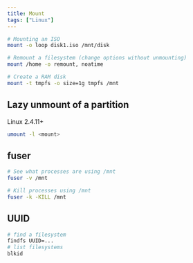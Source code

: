 ```yaml
---
title: Mount
tags: ["Linux"]
---
```


```bash
# Mounting an ISO
mount -o loop disk1.iso /mnt/disk

# Remount a filesystem (change options without unmounting)
mount /home -o remount, noatime

# Create a RAM disk
mount -t tmpfs -o size=1g tmpfs /mnt
```

## Lazy unmount of a partition

Linux 2.4.11+

```bash
umount -l <mount>
```

## fuser

```bash
# See what processes are using /mnt
fuser -v /mnt

# Kill processes using /mnt
fuser -k -KILL /mnt
```

## UUID

```bash
# find a filesystem
findfs UUID=...
# list filesystems
blkid
```
